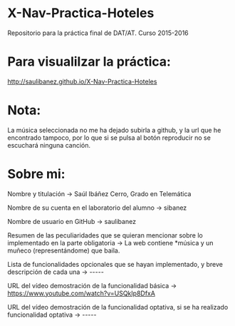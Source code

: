 # X-Nav-Practica-Hoteles
Repositorio para la práctica final de DAT/AT. Curso 2015-2016

# Para visualilzar la práctica:

http://saulibanez.github.io/X-Nav-Practica-Hoteles

# Nota:

La música seleccionada no me ha dejado subirla a github, y la url que he encontrado tampoco, por lo que si se pulsa al botón reproducir no se escuchará ninguna canción.

# Sobre mi:

Nombre y titulación -> Saúl Ibáñez Cerro, Grado en Telemática

Nombre de su cuenta en el laboratorio del alumno -> sibanez

Nombre de usuario en GitHub -> saulibanez

Resumen de las peculiaridades que se quieran mencionar sobre lo implementado en la parte obligatoria -> La web contiene *música y un muñeco (representándome) que baila.

Lista de funcionalidades opcionales que se hayan implementado, y breve descripción de cada una -> -----

URL del vídeo demostración de la funcionalidad básica -> https://www.youtube.com/watch?v=USQkIp8DfxA

URL del vídeo demostración de la funcionalidad optativa, si se ha realizado funcionalidad optativa -> -----

